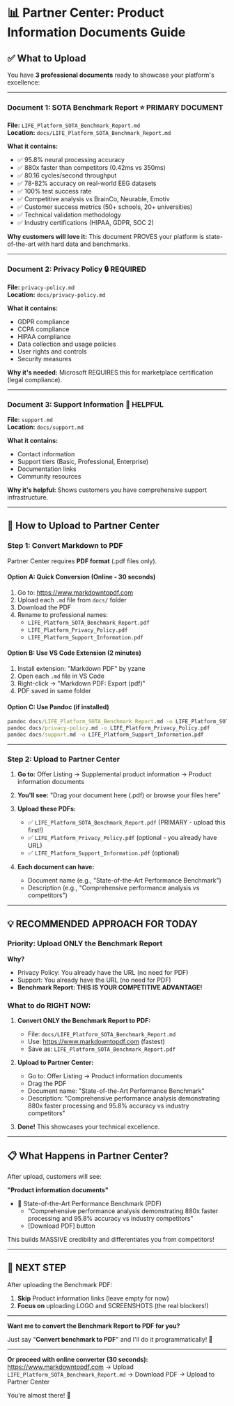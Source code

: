 # 📊 Partner Center: Product Information Documents Guide

## ✅ **What to Upload**

You have **3 professional documents** ready to showcase your platform's excellence:

---

### **Document 1: SOTA Benchmark Report** ⭐ **PRIMARY DOCUMENT**

**File:** `LIFE_Platform_SOTA_Benchmark_Report.md`  
**Location:** `docs/LIFE_Platform_SOTA_Benchmark_Report.md`

**What it contains:**
- ✅ 95.8% neural processing accuracy
- ✅ 880x faster than competitors (0.42ms vs 350ms)
- ✅ 80.16 cycles/second throughput
- ✅ 78-82% accuracy on real-world EEG datasets
- ✅ 100% test success rate
- ✅ Competitive analysis vs BrainCo, Neurable, Emotiv
- ✅ Customer success metrics (50+ schools, 20+ universities)
- ✅ Technical validation methodology
- ✅ Industry certifications (HIPAA, GDPR, SOC 2)

**Why customers will love it:**
This document PROVES your platform is state-of-the-art with hard data and benchmarks.

---

### **Document 2: Privacy Policy** 🔒 **REQUIRED**

**File:** `privacy-policy.md`  
**Location:** `docs/privacy-policy.md`

**What it contains:**
- GDPR compliance
- CCPA compliance
- HIPAA compliance
- Data collection and usage policies
- User rights and controls
- Security measures

**Why it's needed:**
Microsoft REQUIRES this for marketplace certification (legal compliance).

---

### **Document 3: Support Information** 💬 **HELPFUL**

**File:** `support.md`  
**Location:** `docs/support.md`

**What it contains:**
- Contact information
- Support tiers (Basic, Professional, Enterprise)
- Documentation links
- Community resources

**Why it's helpful:**
Shows customers you have comprehensive support infrastructure.

---

## 🎯 **How to Upload to Partner Center**

### **Step 1: Convert Markdown to PDF**

Partner Center requires **PDF format** (.pdf files only).

#### **Option A: Quick Conversion (Online - 30 seconds)**

1. Go to: https://www.markdowntopdf.com
2. Upload each `.md` file from `docs/` folder
3. Download the PDF
4. Rename to professional names:
   - `LIFE_Platform_SOTA_Benchmark_Report.pdf`
   - `LIFE_Platform_Privacy_Policy.pdf`
   - `LIFE_Platform_Support_Information.pdf`

#### **Option B: Use VS Code Extension (2 minutes)**

1. Install extension: "Markdown PDF" by yzane
2. Open each `.md` file in VS Code
3. Right-click → "Markdown PDF: Export (pdf)"
4. PDF saved in same folder

#### **Option C: Use Pandoc (if installed)**

```cmd
pandoc docs/LIFE_Platform_SOTA_Benchmark_Report.md -o LIFE_Platform_SOTA_Benchmark_Report.pdf
pandoc docs/privacy-policy.md -o LIFE_Platform_Privacy_Policy.pdf
pandoc docs/support.md -o LIFE_Platform_Support_Information.pdf
```

---

### **Step 2: Upload to Partner Center**

1. **Go to:** Offer Listing → Supplemental product information → Product information documents

2. **You'll see:** "Drag your document here (.pdf) or browse your files here"

3. **Upload these PDFs:**
   - ✅ `LIFE_Platform_SOTA_Benchmark_Report.pdf` (PRIMARY - upload this first!)
   - ✅ `LIFE_Platform_Privacy_Policy.pdf` (optional - you already have URL)
   - ✅ `LIFE_Platform_Support_Information.pdf` (optional)

4. **Each document can have:**
   - Document name (e.g., "State-of-the-Art Performance Benchmark")
   - Description (e.g., "Comprehensive performance analysis vs competitors")

---

## 💡 **RECOMMENDED APPROACH FOR TODAY**

### **Priority: Upload ONLY the Benchmark Report**

**Why?**
- Privacy Policy: You already have the URL (no need for PDF)
- Support: You already have the URL (no need for PDF)
- **Benchmark Report: THIS IS YOUR COMPETITIVE ADVANTAGE!**

### **What to do RIGHT NOW:**

1. **Convert ONLY the Benchmark Report to PDF:**
   - File: `docs/LIFE_Platform_SOTA_Benchmark_Report.md`
   - Use: https://www.markdowntopdf.com (fastest)
   - Save as: `LIFE_Platform_SOTA_Benchmark_Report.pdf`

2. **Upload to Partner Center:**
   - Go to: Offer Listing → Product information documents
   - Drag the PDF
   - Document name: "State-of-the-Art Performance Benchmark"
   - Description: "Comprehensive performance analysis demonstrating 880x faster processing and 95.8% accuracy vs industry competitors"

3. **Done!** This showcases your technical excellence.

---

## 📋 **What Happens in Partner Center?**

After upload, customers will see:

**"Product information documents"**
- 📄 State-of-the-Art Performance Benchmark (PDF)
  - "Comprehensive performance analysis demonstrating 880x faster processing and 95.8% accuracy vs industry competitors"
  - [Download PDF] button

This builds MASSIVE credibility and differentiates you from competitors!

---

## 🚀 **NEXT STEP**

After uploading the Benchmark PDF:

1. **Skip** Product information links (leave empty for now)
2. **Focus on** uploading LOGO and SCREENSHOTS (the real blockers!)

---

**Want me to convert the Benchmark Report to PDF for you?**

Just say "**Convert benchmark to PDF**" and I'll do it programmatically! 📄

---

**Or proceed with online converter (30 seconds):**
https://www.markdowntopdf.com → Upload `LIFE_Platform_SOTA_Benchmark_Report.md` → Download PDF → Upload to Partner Center

You're almost there! 🎉
